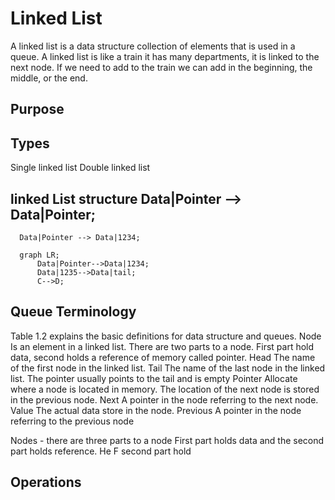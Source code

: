 # Linked List

A linked list is a data structure collection of elements that is used in a queue. A linked list is like a train it has many departments, it is linked to the next node. If we need to add to the train we can add in the beginning, the middle, or the end.

## Purpose

## Types

Single linked list
Double linked list

## linked List structure      Data|Pointer --> Data|Pointer;
      Data|Pointer --> Data|1234;

```mermaid
  graph LR;
      Data|Pointer-->Data|1234;
      Data|1235-->Data|tail;
      C-->D;
```

## Queue Terminology

Table 1.2 explains the basic definitions for data structure and queues.
Node Is an element in a linked list. There are two parts to a node. First part hold data, second holds a reference of memory called pointer.
Head The name of the first node in the linked list.
Tail The name of the last node in the linked list. The pointer usually points to the tail and is empty
Pointer Allocate where a node is located in memory. The location of the next node is stored in the previous node.
Next  A pointer in the node referring to the next node.
Value The actual data store in the node.
Previous A pointer in the node referring to the previous node

Nodes - there are three parts to a node First part holds data and the second part holds reference.
He
F
second part hold

## Operations

